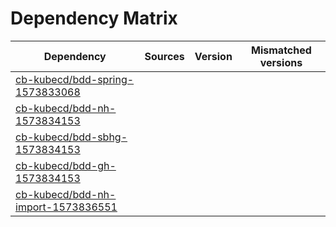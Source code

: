 # Dependency Matrix

Dependency | Sources | Version | Mismatched versions
---------- | ------- | ------- | -------------------
[cb-kubecd/bdd-spring-1573833068](https://github.com/cb-kubecd/bdd-spring-1573833068.git) |  | []() | 
[cb-kubecd/bdd-nh-1573834153](https://github.com/cb-kubecd/bdd-nh-1573834153.git) |  | []() | 
[cb-kubecd/bdd-sbhg-1573834153](https://github.com/cb-kubecd/bdd-sbhg-1573834153.git) |  | []() | 
[cb-kubecd/bdd-gh-1573834153](https://github.com/cb-kubecd/bdd-gh-1573834153.git) |  | []() | 
[cb-kubecd/bdd-nh-import-1573836551](https://github.com/cb-kubecd/bdd-nh-import-1573836551.git) |  | []() | 

